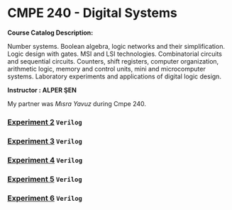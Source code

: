# CMPE 240 - Digital Systems


**Course Catalog Description:**

Number systems. Boolean algebra, logic networks and their simplification. Logic design with gates. MSI and LSI technologies. Combinatorial circuits and sequential circuits. Counters, shift registers, computer organization, arithmetic logic, memory and control units, mini and microcomputer systems. Laboratory experiments and applications of digital logic design.

**Instructor : ALPER ŞEN**


My partner was *Mısra Yavuz* during Cmpe 240.


### [Experiment 2](/CMPE240/Exp-2) `Verilog`
### [Experiment 3](/CMPE240/Exp-3) `Verilog`
### [Experiment 4](/CMPE240/Exp-4) `Verilog`
### [Experiment 5](/CMPE240/Exp-5) `Verilog`
### [Experiment 6](/CMPE240/Exp-6) `Verilog`
